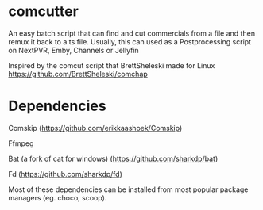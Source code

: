 # comcutter
An easy batch script that can find and cut commercials from a file and then remux it back to a ts file. Usually, this can used as a Postprocessing script on NextPVR, Emby, Channels or Jellyfin

Inspired by the comcut script that BrettSheleski made for Linux https://github.com/BrettSheleski/comchap

# Dependencies
Comskip (https://github.com/erikkaashoek/Comskip)

Ffmpeg

Bat (a fork of cat for windows) (https://github.com/sharkdp/bat)

Fd (https://github.com/sharkdp/fd)

Most of these dependencies can be installed from most popular package managers (eg. choco, scoop). 
